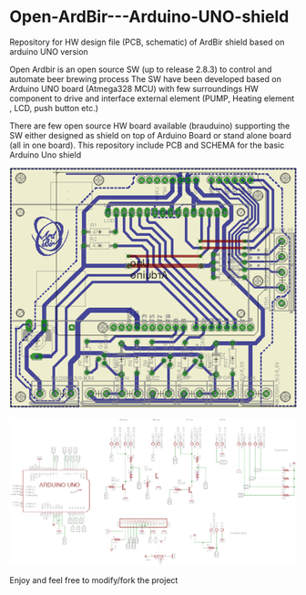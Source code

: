 # Open-ArdBir---Arduino-UNO-shield
Repository for HW design file (PCB, schematic) of ArdBir shield based on arduino UNO version 


Open Ardbir is an open source SW (up to release 2.8.3) to control and automate beer brewing process The SW have been developed based on Arduino UNO board (Atmega328 MCU) with few surroundings HW component to drive and interface external element (PUMP, Heating element , LCD, push button etc.)

There are few open source HW board available (brauduino) supporting the SW either designed as shield on top of Arduino Board or stand alone board (all in one board). This repository include PCB and SCHEMA for the basic Arduino Uno shield 

![Alt text](https://github.com/arzaman/Open-ArdBir---Arduino-UNO-shield/blob/master/ArdBir%20Shield.png)

![Alt text](https://raw.githubusercontent.com/arzaman/Open-ArdBir---Arduino-UNO-shield/master/ArdBir%20schema.png)


Enjoy and feel free to modify/fork the project
